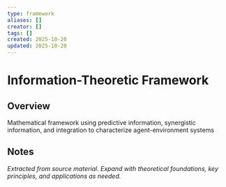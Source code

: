 ```yaml
---
type: framework
aliases: []
creator: []
tags: []
created: 2025-10-20
updated: 2025-10-20
---
```


# Information-Theoretic Framework

## Overview

Mathematical framework using predictive information, synergistic information, and integration to characterize agent-environment systems

## Notes

*Extracted from source material. Expand with theoretical foundations, key principles, and applications as needed.*
